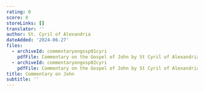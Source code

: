 ```yaml
---
rating: 0
score: 0
storeLinks: []
translator: ''
author: St. Cyril of Alexandria
dateAdded: '2024-06-27'
files:
  - archiveId: commentaryongosp01cyri
    pdfFile: Commentary on the Gospel of John by St Cyril of Alexandria, Vol I.pdf
  - archiveId: commentaryongosp02cyri
    pdfFile: Commentary on the Gospel of John by St Cyril of Alexandria, Vol II.pdf
title: Commentary on John
subtitle: ''
---
```


